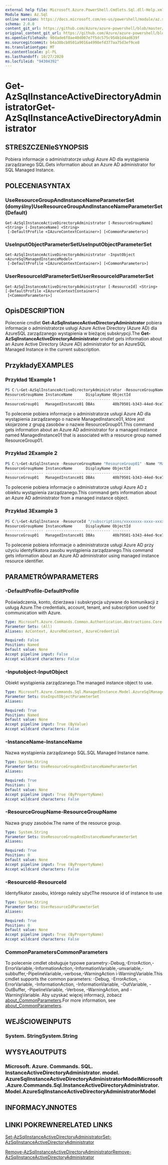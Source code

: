 ```yaml
---
external help file: Microsoft.Azure.PowerShell.Cmdlets.Sql.dll-Help.xml
Module Name: Az.Sql
online version: https://docs.microsoft.com/en-us/powershell/module/az.sql/get-azsqlinstanceactivedirectoryadministrator
schema: 2.0.0
content_git_url: https://github.com/Azure/azure-powershell/blob/master/src/Sql/Sql/help/Get-AzSqlInstanceActiveDirectoryAdministrator.md
original_content_git_url: https://github.com/Azure/azure-powershell/blob/master/src/Sql/Sql/help/Get-AzSqlInstanceActiveDirectoryAdministrator.md
ms.openlocfilehash: 90dade6f8ae40d007e7f5dc575c954b1d4ad639f
ms.sourcegitcommit: b4a38bcb0501a9016a4998efd377aa75d3ef9ce8
ms.translationtype: MT
ms.contentlocale: pl-PL
ms.lasthandoff: 10/27/2020
ms.locfileid: "94304392"
---
```

# <span data-ttu-id="37aac-101">Get-AzSqlInstanceActiveDirectoryAdministrator</span><span class="sxs-lookup"><span data-stu-id="37aac-101">Get-AzSqlInstanceActiveDirectoryAdministrator</span></span>

## <span data-ttu-id="37aac-102">STRESZCZENIe</span><span class="sxs-lookup"><span data-stu-id="37aac-102">SYNOPSIS</span></span>
<span data-ttu-id="37aac-103">Pobiera informacje o administratorze usługi Azure AD dla wystąpienia zarządzanego SQL.</span><span class="sxs-lookup"><span data-stu-id="37aac-103">Gets information about an Azure AD administrator for SQL Managed Instance.</span></span>

## <span data-ttu-id="37aac-104">POLECENIA</span><span class="sxs-lookup"><span data-stu-id="37aac-104">SYNTAX</span></span>

### <span data-ttu-id="37aac-105">UseResourceGroupAndInstanceNameParameterSet (domyślny)</span><span class="sxs-lookup"><span data-stu-id="37aac-105">UseResourceGroupAndInstanceNameParameterSet (Default)</span></span>
```
Get-AzSqlInstanceActiveDirectoryAdministrator [-ResourceGroupName] <String> [-InstanceName] <String>
 [-DefaultProfile <IAzureContextContainer>] [<CommonParameters>]
```

### <span data-ttu-id="37aac-106">UseInputObjectParameterSet</span><span class="sxs-lookup"><span data-stu-id="37aac-106">UseInputObjectParameterSet</span></span>
```
Get-AzSqlInstanceActiveDirectoryAdministrator -InputObject <AzureSqlManagedInstanceModel>
 [-DefaultProfile <IAzureContextContainer>] [<CommonParameters>]
```

### <span data-ttu-id="37aac-107">UserResourceIdParameterSet</span><span class="sxs-lookup"><span data-stu-id="37aac-107">UserResourceIdParameterSet</span></span>
```
Get-AzSqlInstanceActiveDirectoryAdministrator [-ResourceId] <String> [-DefaultProfile <IAzureContextContainer>]
 [<CommonParameters>]
```

## <span data-ttu-id="37aac-108">Opis</span><span class="sxs-lookup"><span data-stu-id="37aac-108">DESCRIPTION</span></span>
<span data-ttu-id="37aac-109">Polecenie cmdlet **Get-AzSqlInstanceActiveDirectoryAdministrator** pobiera informacje o administratorze usługi Azure Active Directory (Azure AD) dla AzureSQL zarządzanego wystąpienia w bieżącej subskrypcji.</span><span class="sxs-lookup"><span data-stu-id="37aac-109">The **Get-AzSqlInstanceActiveDirectoryAdministrator** cmdlet gets information about an Azure Active Directory (Azure AD) administrator for an AzureSQL Managed Instance in the current subscription.</span></span>

## <span data-ttu-id="37aac-110">Przykłady</span><span class="sxs-lookup"><span data-stu-id="37aac-110">EXAMPLES</span></span>

### <span data-ttu-id="37aac-111">Przykład 1</span><span class="sxs-lookup"><span data-stu-id="37aac-111">Example 1</span></span>
```powershell
PS C:\>Get-AzSqlInstanceActiveDirectoryAdministrator -ResourceGroupName "ResourceGroup01" -InstanceName "ManagedInstance01"
ResourceGroupName InstanceName      DisplayName ObjectId 
----------------- ----------------- ----------- -------- 
ResourceGroup01   ManagedInstance01 DBAs        40b79501-b343-44ed-9ce7-da4c8cc7353b
```

<span data-ttu-id="37aac-112">To polecenie pobiera informacje o administratorze usługi Azure AD dla wystąpienia zarządzanego o nazwie ManagedInstance01, które jest skojarzone z grupą zasobów o nazwie ResourceGroup01.</span><span class="sxs-lookup"><span data-stu-id="37aac-112">This command gets information about an Azure AD administrator for a managed instance named ManagedInstance01 that is associated with a resource group named ResourceGroup01.</span></span>

### <span data-ttu-id="37aac-113">Przykład 2</span><span class="sxs-lookup"><span data-stu-id="37aac-113">Example 2</span></span>
```powershell
PS C:\>Get-AzSqlInstance -ResourceGroupName "ResourceGroup01" -Name "ManagedInstance1" | Get-AzSqlInstanceActiveDirectoryAdministrator
ResourceGroupName InstanceName      DisplayName ObjectId 
----------------- ----------------- ----------- -------- 
ResourceGroup01   ManagedInstance01 DBAs        40b79501-b343-44ed-9ce7-da4c8cc7353b
```

<span data-ttu-id="37aac-114">To polecenie pobiera informacje o administratorze usługi Azure AD z obiektu wystąpienia zarządzanego.</span><span class="sxs-lookup"><span data-stu-id="37aac-114">This command gets information about an Azure AD administrator from a managed instance object.</span></span>

### <span data-ttu-id="37aac-115">Przykład 3</span><span class="sxs-lookup"><span data-stu-id="37aac-115">Example 3</span></span>
```powershell
PS C:\>Get-AzSqlInstance -ResourceId "/subscriptions/xxxxxxxx-xxxx-xxxx-xxxx-xxxxxxxxxxxx/resourceGroups/ResourceGroup01/providers/Microsoft.Sql/managedInstances/ManagedInstance1" | Get-AzSqlInstanceActiveDirectoryAdministrator
ResourceGroupName InstanceName      DisplayName ObjectId 
----------------- ----------------- ----------- -------- 
ResourceGroup01   ManagedInstance01 DBAs        40b79501-b343-44ed-9ce7-da4c8cc7353b
```

<span data-ttu-id="37aac-116">To polecenie pobiera informacje o administratorze usługi Azure AD przy użyciu identyfikatora zasobu wystąpienia zarządzanego.</span><span class="sxs-lookup"><span data-stu-id="37aac-116">This command gets information about an Azure AD administrator using managed instance resource identifier.</span></span>

## <span data-ttu-id="37aac-117">PARAMETRÓW</span><span class="sxs-lookup"><span data-stu-id="37aac-117">PARAMETERS</span></span>

### <span data-ttu-id="37aac-118">-DefaultProfile</span><span class="sxs-lookup"><span data-stu-id="37aac-118">-DefaultProfile</span></span>
<span data-ttu-id="37aac-119">Poświadczenia, konto, dzierżawa i subskrypcja używane do komunikacji z usługą Azure.</span><span class="sxs-lookup"><span data-stu-id="37aac-119">The credentials, account, tenant, and subscription used for communication with Azure.</span></span>

```yaml
Type: Microsoft.Azure.Commands.Common.Authentication.Abstractions.Core.IAzureContextContainer
Parameter Sets: (All)
Aliases: AzContext, AzureRmContext, AzureCredential

Required: False
Position: Named
Default value: None
Accept pipeline input: False
Accept wildcard characters: False
```

### <span data-ttu-id="37aac-120">-Inputobject</span><span class="sxs-lookup"><span data-stu-id="37aac-120">-InputObject</span></span>
<span data-ttu-id="37aac-121">Obiekt wystąpienia zarządzanego.</span><span class="sxs-lookup"><span data-stu-id="37aac-121">The managed instance object to use.</span></span>

```yaml
Type: Microsoft.Azure.Commands.Sql.ManagedInstance.Model.AzureSqlManagedInstanceModel
Parameter Sets: UseInputObjectParameterSet
Aliases:

Required: True
Position: Named
Default value: None
Accept pipeline input: True (ByValue)
Accept wildcard characters: False
```

### <span data-ttu-id="37aac-122">-InstanceName</span><span class="sxs-lookup"><span data-stu-id="37aac-122">-InstanceName</span></span>
<span data-ttu-id="37aac-123">Nazwa wystąpienia zarządzanego SQL.</span><span class="sxs-lookup"><span data-stu-id="37aac-123">SQL Managed Instance name.</span></span>

```yaml
Type: System.String
Parameter Sets: UseResourceGroupAndInstanceNameParameterSet
Aliases:

Required: True
Position: 1
Default value: None
Accept pipeline input: True (ByPropertyName)
Accept wildcard characters: False
```

### <span data-ttu-id="37aac-124">-ResourceGroupName</span><span class="sxs-lookup"><span data-stu-id="37aac-124">-ResourceGroupName</span></span>
<span data-ttu-id="37aac-125">Nazwa grupy zasobów.</span><span class="sxs-lookup"><span data-stu-id="37aac-125">The name of the resource group.</span></span>

```yaml
Type: System.String
Parameter Sets: UseResourceGroupAndInstanceNameParameterSet
Aliases:

Required: True
Position: 0
Default value: None
Accept pipeline input: True (ByPropertyName)
Accept wildcard characters: False
```

### <span data-ttu-id="37aac-126">-ResourceId</span><span class="sxs-lookup"><span data-stu-id="37aac-126">-ResourceId</span></span>
<span data-ttu-id="37aac-127">Identyfikator zasobu, którego należy użyć</span><span class="sxs-lookup"><span data-stu-id="37aac-127">The resource id of instance to use</span></span>

```yaml
Type: System.String
Parameter Sets: UserResourceIdParameterSet
Aliases:

Required: True
Position: 0
Default value: None
Accept pipeline input: True (ByPropertyName)
Accept wildcard characters: False
```

### <span data-ttu-id="37aac-128">CommonParameters</span><span class="sxs-lookup"><span data-stu-id="37aac-128">CommonParameters</span></span>
<span data-ttu-id="37aac-129">To polecenie cmdlet obsługuje typowe parametry:-Debug,-ErrorAction,-ErrorVariable,-InformationAction,-InformationVariable,-unvariable,-subbuffer,-PipelineVariable,-verbose,-WarningAction i-WarningVariable.</span><span class="sxs-lookup"><span data-stu-id="37aac-129">This cmdlet supports the common parameters: -Debug, -ErrorAction, -ErrorVariable, -InformationAction, -InformationVariable, -OutVariable, -OutBuffer, -PipelineVariable, -Verbose, -WarningAction, and -WarningVariable.</span></span> <span data-ttu-id="37aac-130">Aby uzyskać więcej informacji, zobacz [about_CommonParameters](http://go.microsoft.com/fwlink/?LinkID=113216).</span><span class="sxs-lookup"><span data-stu-id="37aac-130">For more information, see [about_CommonParameters](http://go.microsoft.com/fwlink/?LinkID=113216).</span></span>

## <span data-ttu-id="37aac-131">WEJŚCIOWE</span><span class="sxs-lookup"><span data-stu-id="37aac-131">INPUTS</span></span>

### <span data-ttu-id="37aac-132">System. String</span><span class="sxs-lookup"><span data-stu-id="37aac-132">System.String</span></span>

## <span data-ttu-id="37aac-133">WYSYŁA</span><span class="sxs-lookup"><span data-stu-id="37aac-133">OUTPUTS</span></span>

### <span data-ttu-id="37aac-134">Microsoft. Azure. Commands. SQL. InstanceActiveDirectoryAdministrator. model. AzureSqlInstanceActiveDirectoryAdministratorModel</span><span class="sxs-lookup"><span data-stu-id="37aac-134">Microsoft.Azure.Commands.Sql.InstanceActiveDirectoryAdministrator.Model.AzureSqlInstanceActiveDirectoryAdministratorModel</span></span>

## <span data-ttu-id="37aac-135">INFORMACYJN</span><span class="sxs-lookup"><span data-stu-id="37aac-135">NOTES</span></span>

## <span data-ttu-id="37aac-136">LINKI POKREWNE</span><span class="sxs-lookup"><span data-stu-id="37aac-136">RELATED LINKS</span></span>

[<span data-ttu-id="37aac-137">Set-AzSqlInstanceActiveDirectoryAdministrator</span><span class="sxs-lookup"><span data-stu-id="37aac-137">Set-AzSqlInstanceActiveDirectoryAdministrator</span></span>](./Set-AzSqlInstanceActiveDirectoryAdministrator.md)

[<span data-ttu-id="37aac-138">Remove-AzSqlInstanceActiveDirectoryAdministrator</span><span class="sxs-lookup"><span data-stu-id="37aac-138">Remove-AzSqlInstanceActiveDirectoryAdministrator</span></span>](./Remove-AzSqlInstanceActiveDirectoryAdministrator.md)
